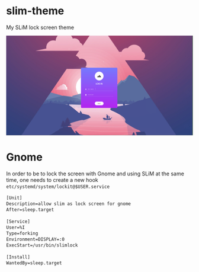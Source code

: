 # slim-theme
My SLiM lock screen theme

![screenshot](slim-theme-screenshot.png)



# Gnome
In order to be to lock the screen with Gnome and using SLiM at the same time, one needs to create a new hook `etc/systemd/system/lockit@$USER.service`
```
[Unit]
Description=allow slim as lock screen for gnome
After=sleep.target

[Service]
User=%I
Type=forking
Environment=DISPLAY=:0
ExecStart=/usr/bin/slimlock

[Install]
WantedBy=sleep.target
```
